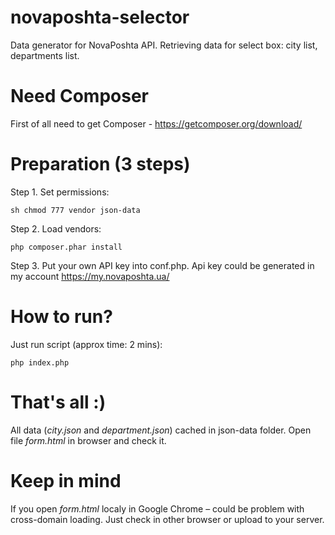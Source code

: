 novaposhta-selector
===================

Data generator for NovaPoshta API. Retrieving data for select box: city list, departments list.

# Need Composer
First of all need to get Composer - https://getcomposer.org/download/


# Preparation (3 steps)
Step 1. Set permissions:
```
sh chmod 777 vendor json-data
```

Step 2. Load vendors:
```
php composer.phar install
```

Step 3. Put your own API key into conf.php.
Api key could be generated in my account https://my.novaposhta.ua/


# How to run?

Just run script (approx time: 2 mins):
```
php index.php
```


# That's all :)
All data (_city.json_ and _department.json_) cached in json-data folder.
Open file _form.html_ in browser and check it.


# Keep in mind
If you open _form.html_ localy in Google Chrome – could be problem with cross-domain loading.
Just check in other browser or upload to your server.